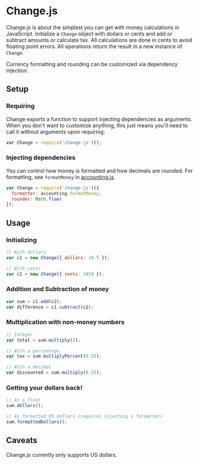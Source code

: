 # Change.js

Change.js is about the simplest you can get with money calculations in JavaScript.
Initialize a `Change` object with dollars or cents and add or subtract amounts or
calculate tax. All calculations are done in cents to avoid floating point
errors. All operations return the result in a new instance of `Change`.

Currency formatting and rounding can be customized via dependency injection.

## Setup

### Requiring

Change exports a function to support injecting dependencies as arguments. When
you don't want to customize anything, this just means you'll need to call it
without arguments upon requiring:

```js
var Change = require('change-js')();
```

### Injecting dependencies

You can control how money is formatted and how decimals are rounded. For
formatting, see `formatMoney` in [accounting.js](http://openexchangerates.github.io/accounting.js/).

```js
var Change = require('change-js')({
  formatter: accounting.formatMoney,
  rounder: Math.floor
});
```

## Usage

### Initializing

```js
// With dollars
var c1 = new Change({ dollars: 10.5 });

// With cents
var c2 = new Change({ cents: 1050 });
```

### Addition and Subtraction of money

```js
var sum = c1.add(c2);
var difference = c1.subtract(c2);
```

### Multiplication with non-money numbers

```js
// Integer
var total = sum.multiply(2);

// With a percentage
var tax = sum.multiplyPercent(8.25);

// With a decimal
var discounted = sum.multiply(0.25);
```

### Getting your dollars back!

```js
// As a float
sum.dollars();

// As formatted US dollars (requires injecting a formatter)
sum.formattedDollars();
```

## Caveats

Change.js currently only supports US dollars.
